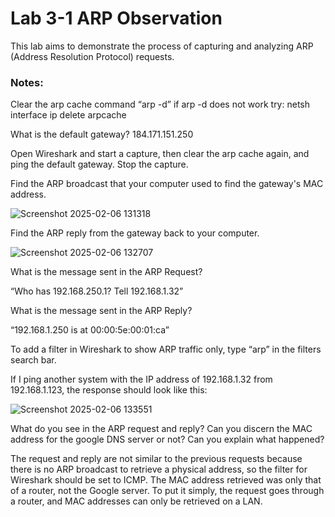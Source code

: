 # Lab 3-1 ARP Observation

This lab aims to demonstrate the process of capturing and analyzing ARP (Address Resolution Protocol) requests.

### Notes:

Clear the arp cache command “arp -d” if arp -d does not work try: netsh interface ip delete arpcache

What is the default gateway? 184.171.151.250

Open Wireshark and start a capture, then clear the arp cache again, and ping the default gateway. Stop the capture.

Find the ARP broadcast that your computer used to find the gateway's MAC address.


![Screenshot 2025-02-06 131318](https://github.com/user-attachments/assets/8f3b13b7-3605-4b12-87ed-717a202585b3)


Find the ARP reply from the gateway back to your computer.


![Screenshot 2025-02-06 132707](https://github.com/user-attachments/assets/4c33b110-2588-4d25-838b-924b42b481e1)



What is the message sent in the ARP Request? 

“Who has 192.168.250.1? Tell 192.168.1.32”

 What is the message sent in the ARP Reply?

“192.168.1.250 is at 00:00:5e:00:01:ca”

To add a filter in Wireshark to show ARP traffic only, type “arp” in the filters search bar.

If I ping another system with the IP address of 192.168.1.32 from 192.168.1.123, the response should look like this:


![Screenshot 2025-02-06 133551](https://github.com/user-attachments/assets/2b66e74a-433b-4c56-baf5-823a69cba4ff)



What do you see in the ARP request and reply? Can you discern the MAC address for the google DNS server or not?  Can you explain what happened?

The request and reply are not similar to the previous requests because there is no ARP broadcast to retrieve a physical address, so the filter for Wireshark should be set to ICMP. The MAC address retrieved was only that of a router, not the Google server. To put it simply, the request goes through a router, and MAC addresses can only be retrieved on a LAN.
